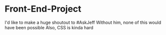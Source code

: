 # Front-End-Project
I'd like to make a huge shoutout to #AskJeff
Without him, none of this would have been possible
Also, CSS is kinda hard

